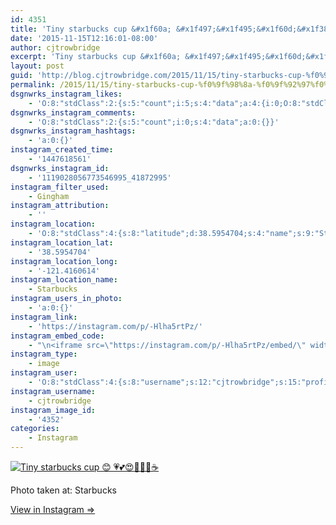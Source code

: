 ```yaml
---
id: 4351
title: 'Tiny starbucks cup &#x1f60a; &#x1f497;&#x1f495;&#x1f60d;&#x1f382;&#x1f384;&#x1f389;☕'
date: '2015-11-15T12:16:01-08:00'
author: cjtrowbridge
excerpt: 'Tiny starbucks cup &#x1f60a; &#x1f497;&#x1f495;&#x1f60d;&#x1f382;&#x1f384;&#x1f389;☕'
layout: post
guid: 'http://blog.cjtrowbridge.com/2015/11/15/tiny-starbucks-cup-%f0%9f%98%8a-%f0%9f%92%97%f0%9f%92%95%f0%9f%98%8d%f0%9f%8e%82%f0%9f%8e%84%f0%9f%8e%89%e2%98%95/'
permalink: /2015/11/15/tiny-starbucks-cup-%f0%9f%98%8a-%f0%9f%92%97%f0%9f%92%95%f0%9f%98%8d%f0%9f%8e%82%f0%9f%8e%84%f0%9f%8e%89%e2%98%95/
dsgnwrks_instagram_likes:
    - 'O:8:"stdClass":2:{s:5:"count";i:5;s:4:"data";a:4:{i:0;O:8:"stdClass":4:{s:8:"username";s:12:"lorenzoverna";s:15:"profile_picture";s:114:"https://igcdn-photos-b-a.akamaihd.net/hphotos-ak-xaf1/t51.2885-19/s150x150/11821886_888397201249785_19420236_a.jpg";s:2:"id";s:9:"280322546";s:9:"full_name";s:13:"Lorenzo Verna";}i:1;O:8:"stdClass":4:{s:8:"username";s:15:"brandonsherbert";s:15:"profile_picture";s:109:"https://scontent.cdninstagram.com/hphotos-xfp1/t51.2885-19/s150x150/11355852_1634021170185305_896196318_a.jpg";s:2:"id";s:9:"245963595";s:9:"full_name";s:15:"Brandon Herbert";}i:2;O:8:"stdClass":4:{s:8:"username";s:5:"ajf16";s:15:"profile_picture";s:99:"https://scontent.cdninstagram.com/hphotos-xtf1/t51.2885-19/11351912_515873415235705_885191566_a.jpg";s:2:"id";s:9:"234034506";s:9:"full_name";s:13:"Andy Fletcher";}i:3;O:8:"stdClass":4:{s:8:"username";s:15:"lordannethinnie";s:15:"profile_picture";s:110:"https://scontent.cdninstagram.com/hphotos-xft1/t51.2885-19/s150x150/11379280_1700169630227176_2069264187_a.jpg";s:2:"id";s:8:"39564610";s:9:"full_name";s:7:"Anthony";}}}'
dsgnwrks_instagram_comments:
    - 'O:8:"stdClass":2:{s:5:"count";i:0;s:4:"data";a:0:{}}'
dsgnwrks_instagram_hashtags:
    - 'a:0:{}'
instagram_created_time:
    - '1447618561'
dsgnwrks_instagram_id:
    - '1119028056773546995_41872995'
instagram_filter_used:
    - Gingham
instagram_attribution:
    - ''
instagram_location:
    - 'O:8:"stdClass":4:{s:8:"latitude";d:38.5954704;s:4:"name";s:9:"Starbucks";s:9:"longitude";d:-121.4160614;s:2:"id";i:319008;}'
instagram_location_lat:
    - '38.5954704'
instagram_location_long:
    - '-121.4160614'
instagram_location_name:
    - Starbucks
instagram_users_in_photo:
    - 'a:0:{}'
instagram_link:
    - 'https://instagram.com/p/-Hlha5rtPz/'
instagram_embed_code:
    - "\n<iframe src=\"https://instagram.com/p/-Hlha5rtPz/embed/\" width=\"612\" height=\"710\" frameborder=\"0\" scrolling=\"no\" allowtransparency=\"true\" class=\"insta-image-embed\"></iframe>\n"
instagram_type:
    - image
instagram_user:
    - 'O:8:"stdClass":4:{s:8:"username";s:12:"cjtrowbridge";s:15:"profile_picture";s:109:"https://scontent.cdninstagram.com/hphotos-xat1/t51.2885-19/s150x150/12081186_1759494767611229_280555941_a.jpg";s:2:"id";s:8:"41872995";s:9:"full_name";s:13:"CJ Trowbridge";}'
instagram_username:
    - cjtrowbridge
instagram_image_id:
    - '4352'
categories:
    - Instagram
---
```


[![Tiny starbucks cup 😊 💗💕😍🎂🎄🎉☕](https://blog.cjtrowbridge.com/wp-content/uploads/2015/11/1447618561-1-1.jpg)](https://instagram.com/p/-Hlha5rtPz/)

Photo taken at: Starbucks

[View in Instagram ⇒](https://instagram.com/p/-Hlha5rtPz/)